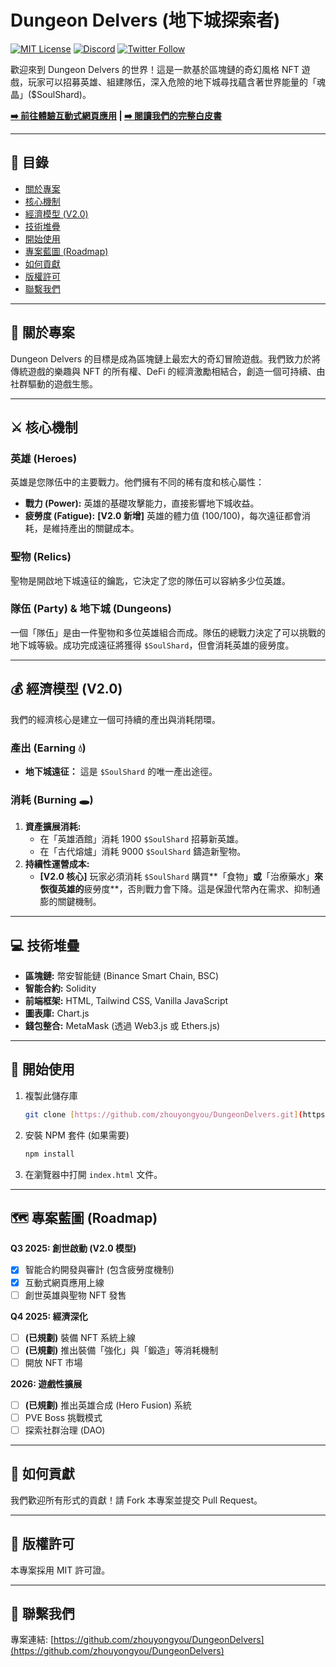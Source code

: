 # Dungeon Delvers (地下城探索者)

[![MIT License](https://img.shields.io/badge/License-MIT-green.svg)](https://choosealicense.com/licenses/mit/)
[![Discord](https://img.shields.io/discord/8888888888888888.svg?label=Discord&logo=Discord&color=7289DA)](https://discord.gg/your-invite-link)
[![Twitter Follow](https://img.shields.io/twitter/follow/your-twitter-handle?style=social)](https://twitter.com/your-twitter-handle)

歡迎來到 Dungeon Delvers 的世界！這是一款基於區塊鏈的奇幻風格 NFT 遊戲，玩家可以招募英雄、組建隊伍，深入危險的地下城尋找蘊含著世界能量的「魂晶」($SoulShard)。

**[➡️ 前往體驗互動式網頁應用](https://your-live-app-link.com) | [➡️ 閱讀我們的完整白皮書](https://your-website.com/whitepaper)**

---

## 📜 目錄

- [關於專案](#-關於專案)
- [核心機制](#️-核心機制)
- [經濟模型 (V2.0)](#-經濟模型-v20)
- [技術堆疊](#-技術堆疊)
- [開始使用](#-開始使用)
- [專案藍圖 (Roadmap)](#️-專案藍圖-roadmap)
- [如何貢獻](#-如何貢獻)
- [版權許可](#-版權許可)
- [聯繫我們](#-聯繫我們)

---

## 🏰 關於專案

Dungeon Delvers 的目標是成為區塊鏈上最宏大的奇幻冒險遊戲。我們致力於將傳統遊戲的樂趣與 NFT 的所有權、DeFi 的經濟激勵相結合，創造一個可持續、由社群驅動的遊戲生態。

---

## ⚔️ 核心機制

### **英雄 (Heroes)**
英雄是您隊伍中的主要戰力。他們擁有不同的稀有度和核心屬性：
* **戰力 (Power):** 英雄的基礎攻擊能力，直接影響地下城收益。
* **疲勞度 (Fatigue):** **[V2.0 新增]** 英雄的體力值 (100/100)，每次遠征都會消耗，是維持產出的關鍵成本。

### **聖物 (Relics)**
聖物是開啟地下城遠征的鑰匙，它決定了您的隊伍可以容納多少位英雄。

### **隊伍 (Party) & 地下城 (Dungeons)**
一個「隊伍」是由一件聖物和多位英雄組合而成。隊伍的總戰力決定了可以挑戰的地下城等級。成功完成遠征將獲得 `$SoulShard`，但會消耗英雄的疲勞度。

---

## 💰 經濟模型 (V2.0)

我們的經濟核心是建立一個可持續的產出與消耗閉環。

### **產出 (Earning 💧)**
* **地下城遠征：** 這是 `$SoulShard` 的唯一產出途徑。

### **消耗 (Burning 🕳️)**
1.  **資產擴展消耗:**
    * 在「英雄酒館」消耗 1900 `$SoulShard` 招募新英雄。
    * 在「古代熔爐」消耗 9000 `$SoulShard` 鑄造新聖物。
2.  **持續性運營成本:**
    * **[V2.0 核心]** 玩家必須消耗 `$SoulShard` 購買**「食物」**或**「治療藥水」**來恢復英雄的**疲勞度**，否則戰力會下降。這是保證代幣內在需求、抑制通膨的關鍵機制。

---

## 💻 技術堆疊

* **區塊鏈:** 幣安智能鏈 (Binance Smart Chain, BSC)
* **智能合約:** Solidity
* **前端框架:** HTML, Tailwind CSS, Vanilla JavaScript
* **圖表庫:** Chart.js
* **錢包整合:** MetaMask (透過 Web3.js 或 Ethers.js)

---

## 🚀 開始使用

1.  複製此儲存庫
    ```sh
    git clone [https://github.com/zhouyongyou/DungeonDelvers.git](https://github.com/zhouyongyou/DungeonDelvers.git)
    ```
2.  安裝 NPM 套件 (如果需要)
    ```sh
    npm install
    ```
3.  在瀏覽器中打開 `index.html` 文件。

---

## 🗺️ 專案藍圖 (Roadmap)

**Q3 2025: 創世啟動 (V2.0 模型)**
* [x] 智能合約開發與審計 (包含疲勞度機制)
* [x] 互動式網頁應用上線
* [ ] 創世英雄與聖物 NFT 發售

**Q4 2025: 經濟深化**
* [ ] **(已規劃)** 裝備 NFT 系統上線
* [ ] **(已規劃)** 推出裝備「強化」與「鍛造」等消耗機制
* [ ] 開放 NFT 市場

**2026: 遊戲性擴展**
* [ ] **(已規劃)** 推出英雄合成 (Hero Fusion) 系統
* [ ] PVE Boss 挑戰模式
* [ ] 探索社群治理 (DAO)

---

## 🙌 如何貢獻

我們歡迎所有形式的貢獻！請 Fork 本專案並提交 Pull Request。

---

## 📄 版權許可

本專案採用 MIT 許可證。

---

## 📧 聯繫我們

專案連結: [https://github.com/zhouyongyou/DungeonDelvers](https://github.com/zhouyongyou/DungeonDelvers)
